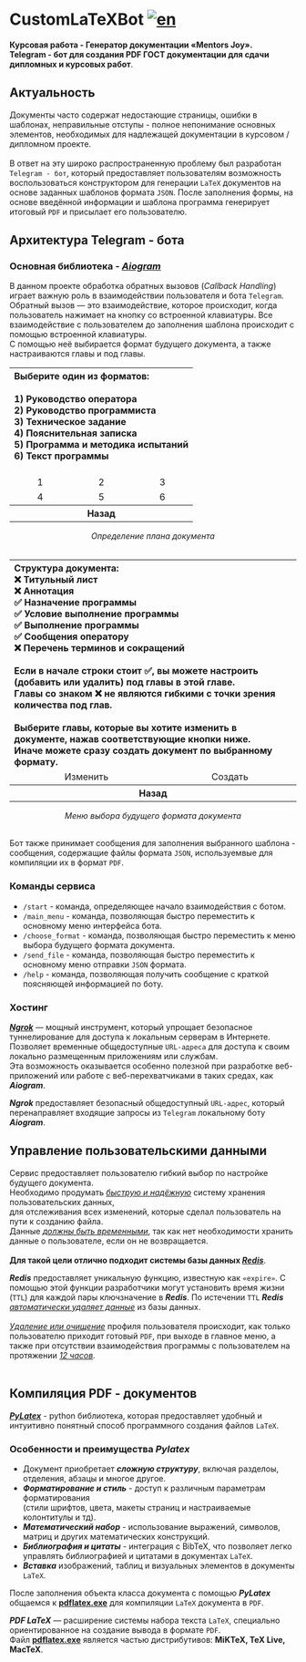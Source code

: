 # CustomLaTeXBot [![en](https://img.shields.io/badge/lang-en-red.svg)](https://github.com/fatmaann/CustomLaTeXBot/blob/main/README.en.md)<br>
<b>Курсовая работа - Генератор документации «Mentors Joy».<br>
Telegram - бот для создания PDF ГОСТ документации для сдачи дипломных и курсовых работ</b>.

## Актуальность

Документы часто содержат недостающие страницы, ошибки в шаблонах, неправильные отступы - полное непонимание основных элементов, необходимых для надлежащей
документации в курсовом / дипломном проекте.<br><br>В ответ на эту широко распространенную проблему был разработан `Telegram - бот`,
который предоставляет пользователям возможность воспользоваться конструктором для генерации `LaTeX` документов на основе заданных шаблонов формата `JSON`. После заполнения формы, на основе введённой информации и шаблона программа генерирует итоговый
`PDF` и присылает его пользователю.

## Архитектура Telegram - бота

### Основная библиотека - <a href="https://aiogram.dev"><em><b>Aiogram</b></em></a>

В данном проекте обработка обратных вызовов (<em>Callback Handling</em>) играет важную роль в взаимодействии пользователя и бота `Telegram`.
Обратный вызов — это взаимодействие, которое происходит, когда пользователь нажимает на кнопку со встроенной клавиатуры.
Все взаимодействие с пользователем до заполнения шаблона происходит с помощью встроенной клавиатуры.
<br>С помощью неё выбирается формат будущего документа, а также настраиваются главы и под главы.

<table align="center">
  <tr>
    <th colspan="3" align="left"">Выберите один из форматов:<br><br>1) Руководство оператора<br>2) Руководство программиста<br>3) Техническое задание<br>4) Пояснительная записка<br>5) Программа и методика испытаний<br>6) Текст программы<br><br></th>
  </tr>
  <tr>
    <td align="center">1</td>
    <td align="center">2</td>
    <td align="center">3</td>
  </tr>
  <tr>
    <td align="center">4</td>
    <td align="center">5</td>
    <td align="center">6</td>
  </tr>
  <tr>
    <th colspan="3" align="center">Назад</th>
  </tr>
</table>
<div align="center"><i>Определение плана документа</i></div><br>

<table align="center">
  <tr>
    <th colspan="2" align="left"">Структура документа:<br>❌ Титульный лист<br>❌ Аннотация<br>✅ Назначение программы<br>✅ Условие выполнение программы<br>✅ Выполнение программы<br>✅ Сообщения оператору<br>❌ Перечень терминов и сокращений<br><br>Если в начале строки стоит ✅, вы можете настроить (добавить или удалить) под главы в этой главе.<br>Главы со знаком ❌ не являются гибкими с точки зрения количества под глав.<br><br>Выберите главы, которые вы хотите изменить в документе, нажав соответствующие кнопки ниже.<br>Иначе можете сразу создать документ по выбранному формату.</th>
  </tr>
  <tr>
    <td align="center">Изменить</td>
    <td align="center">Создать</td>
  </tr>
  <tr>
    <th colspan="2" align="center">Назад</th>
  </tr>
</table>
<div align="center"><i>Меню выбора будущего формата документа</i></div><br>

Бот также принимает сообщения для заполнения выбранного шаблона - сообщения, содержащие файлы
формата `JSON`, используемвые для компиляции их в формат `PDF`.</b>

### Команды сервиса

* `/start` - команда, определяющее начало взаимодействия с ботом.
* `/main_menu` - команда, позволяющая быстро переместить к основному
меню интерфейса бота.
* `/choose_format` - команда, позволяющая быстро переместить к меню
выбора будущего формата документа.
* `/send_file` - команда, позволяющая быстро переместить к основному меню
отправки `JSON` формата.
* `/help` - команда, позволяющая получить сообщение с краткой поясняющей
информацией по боту.

### Хостинг 

<b><a href="https://ngrok.com/docs"><em>Ngrok</em></a></b> — мощный инструмент, который упрощает безопасное туннелирование
для доступа к локальным серверам в Интернете.<br>Позволяет временные общедоступные `URL-адреса` для доступа к своим локально размещенным приложениям или службам.<br>
Эта возможность оказывается особенно полезной при разработке веб-приложений или работе с веб-перехватчиками в таких средах, как <b><em>Aiogram</em></b>.

<b><em>Ngrok</em></b> предоставляет безопасный общедоступный `URL-адрес`, который перенаправляет входящие запросы из `Telegram` локальному боту <b><em>Aiogram</em></b>.


## Управление пользовательскими данными

Сервис предоставляет пользователю гибкий выбор по настройке будущего документа.<br>Необходимо продумать <ins><i>быструю и надёжную</i></ins> систему хранения пользовательских данных,<br>для отслеживания всех изменений, которые сделал
пользователь на пути к созданию файла.<br>Данные <ins><i>должны быть временными</i></ins>, так как нет необходимости хранить данные о пользователе, если он не возвращается.<br>
<b><br>Для такой цели отлично подходит системы базы данных <a href="https://redis.io"><em>Redis</em></a></b>.<br>

<b><em>Redis</em></b> предоставляет уникальную функцию, известную как `«expire»`. С помощью
этой функции разработчики могут установить время жизни (`TTL`) для каждой пары ключзначение в <b><em>Redis</em></b>. По истечении `TTL` <b><em>Redis</em></b> <i><ins>автоматически удаляет данные</i></ins> из базы
данных.<br><br>
<i><ins>Удаление или очищение</i></ins> профиля пользователя происходит, как только пользователю приходит готовый `PDF`, при выходе в главное
меню, а также при отсутствии взаимодействия программы с пользователем на протяжении
<i><ins>12 часов</i></ins>.<br><br>

## Компиляция PDF - документов

<b><a href="https://jeltef.github.io/PyLaTeX/latest/pylatex/pylatex.document.html"><em>PyLatex</em></a></b> - python библиотека, которая предоставляет удобный и интуитивно
понятный способ программного создания файлов `LaTeX`.

### Особенности и преимущества <b><em>Pylatex</b></em>
* Документ приобретает <b><i>сложную структуру</i></b>, включая разделоы, отделения, абзацы и многое другое.
* <b><i>Форматирование и стиль</i></b> - доступ к различным параметрам форматирования<br>(стили шрифтов, цвета, макеты страниц и настраиваемые колонтитулы и тд).
* <b><i>Математический набор</i></b> - использование выражений, символов, матриц и других математических конструкций.
* <b><i>Библиография и цитаты</i></b> - интеграция с BibTeX, что позволяет легко управлять библиографией и цитатами в документах `LaTeX`.
* <b><i>Вставка</i></b> изображений, таблиц и визуальных элементов в документы `LaTeX`.<br>

После заполнения объекта класса документа с помощью <b><em>PyLatex</em></b> общаемся к <ins><b>pdflatex.exe</b></ins> для компиляции `LaTeX` документа в `PDF`.

<b><em>PDF LaTeX</em></b> — расширение системы набора текста `LaTeX`, специально ориентированное на создание вывода в формате `PDF`.<br>
Файл <ins><b>pdflatex.exe</b></ins> является частью дистрибутивов: <b>MiKTeX, TeX Live, MacTeX</b>.<br>
